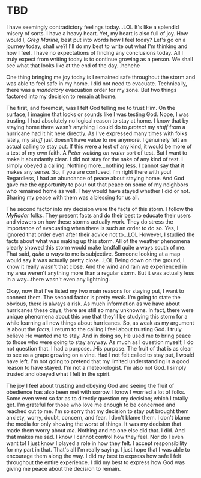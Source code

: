 # TBD

I have seemingly contradictory feelings today...LOL It's like a splendid misery of sorts. I have a heavy heart. Yet, my heart is also full of joy. How would I, *Greg Marine*, best put into words how I feel today? Let's go on a journey today, shall we?! I'll do my best to write out what I'm thinking and how I feel. I have no expectations of finding any conclusions today. All I truly expect from writing today is to continue growing as a person. We shall see what that looks like at the end of the day...hehehe

One thing bringing me joy today is I remained safe throughout the storm and was able to feel safe in my home. I did not need to evacuate. Technically, there was a *mandatory* evacuation order for my zone. But two things factored into my decision to remain at home.

The first, and foremost, was I felt God telling me to trust Him. On the surface, I imagine that looks or sounds like I was testing God. Nope, I was trusting. I had absolutely no logical reason to stay at home. I know that by staying home there wasn't anything I could do to *protect* my *stuff* from a hurricane had it hit here directly. As I've expressed many times with folks lately, my *stuff* just doesn't have value to me anymore. I genuinely felt an actual calling to stay put. If this were a test of any kind, it would be more of a test of my own faith. A *Peter walking on water* sort of test. But I want to make it abundantly clear. I did not stay for the sake of any kind of test. I simply obeyed a calling. Nothing more...nothing less. I cannot say that it makes any sense. So, if you are confused, I'm right there with you! Regardless, I had an abundance of peace about staying home. And God gave me the opportunity to pour out that peace on some of my neighbors who remained home as well. They would have stayed whether I did or not. Sharing my peace with them was a blessing for us all.

The second factor into my decision were the facts of this storm. I follow the *MyRadar* folks. They present facts and do their best to educate their users and viewers on how these storms actually work. They do stress the importance of evacuating when there is such an order to do so. Yes, I ignored that order even after their advice not to...LOL However, I studied the facts about what was making up this storm. All of the weather phenomena clearly showed this storm would make landfall quite a ways south of me. That said, *quite a ways* to me is subjective. Someone looking at a map would say it was actually pretty close...LOL Being down on the ground, I know it really wasn't that close. And the wind and rain we experienced in my area weren't anything more than a regular storm. But it was actually less in a way...there wasn't even any lightning.

Okay, now that I've listed my two main reasons for staying put, I want to connect them. The second factor is pretty weak. I'm going to state the obvious, there is always a risk. As much information as we have about hurricanes these days, there are still so many unknowns. In fact, there were unique phenomena about this one that they'll be studying this storm for a while learning all new things about hurricanes. So, as weak as my argument is about the *facts*, I return to the calling I feel about trusting God. I truly believe He wanted me to stay. And in doing so, He used me to bring peace to those who were going to stay anyway. As much as I question myself, I do not question that. I had a purpose...His purpose. The fruit of that is as clear to see as a grape growing on a vine. Had I not felt called to stay put, I would have left. I'm not going to pretend that my limited understanding is a good reason to have stayed. I'm not a meteorologist. I'm also not God. I simply trusted and obeyed what I felt in the spirit.

The joy I feel about trusting and obeying God and seeing the fruit of obedience has also been met with sorrow. I know I worried a lot of folks. Some even went so far as to directly question my decision; which I totally get. I'm grateful for those who love me enough to be concerned and reached out to me. I'm so sorry that my decision to stay put brought them anxiety, worry, doubt, concern, and fear. I don't blame them. I don't blame the media for only showing the worst of things. It was my decision that made them worry about *me*. Nothing and no one else did that. I did. And that makes me sad. I know I cannot control how they feel. Nor do I even want to! I just know I played a role in how they felt. I accept responsibility for my part in that. That's all I'm really saying. I just hope that I was able to encourage them along the way. I did my best to express how safe I felt throughout the entire experience. I did my best to express how God was giving me peace about the decision to remain.

